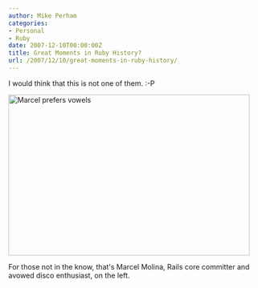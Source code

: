 ```yaml
---
author: Mike Perham
categories:
- Personal
- Ruby
date: 2007-12-10T00:00:00Z
title: Great Moments in Ruby History?
url: /2007/12/10/great-moments-in-ruby-history/
---
```


I would think that this is not one of them. :-P

[<img src="http://homepage.mac.com/ericbeggs/.Pictures/Blanton%20B%20Scene%202007/_DSC2983.jpg" title="Marcel prefers vowels" alt="Marcel prefers vowels" height="321" width="480" />][1]

For those not in the know, that's Marcel Molina, Rails core committer and avowed disco enthusiast, on the left.

 [1]: http://homepage.mac.com/ericbeggs/.Pictures/Blanton%20B%20Scene%202007/_DSC2983.jpg
